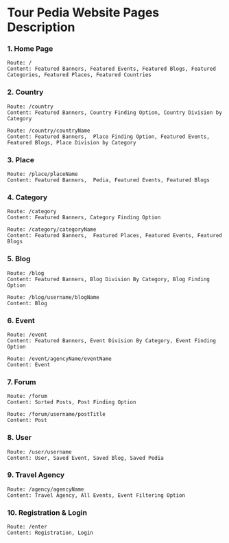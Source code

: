 # Tour Pedia Website Pages Description

### 1. Home Page
	Route: /
	Content: Featured Banners, Featured Events, Featured Blogs, Featured Categories, Featured Places, Featured Countries
	
### 2. Country
	Route: /country
	Content: Featured Banners, Country Finding Option, Country Division by Category 
	
	Route: /country/countryName
	Content: Featured Banners,  Place Finding Option, Featured Events, Featured Blogs, Place Division by Category
	
### 3. Place
	Route: /place/placeName
	Content: Featured Banners,  Pedia, Featured Events, Featured Blogs
	
### 4. Category
	Route: /category
	Content: Featured Banners, Category Finding Option
	
	Route: /category/categoryName
	Content: Featured Banners,  Featured Places, Featured Events, Featured Blogs
	
### 5. Blog
	Route: /blog
	Content: Featured Banners, Blog Division By Category, Blog Finding Option
	
	Route: /blog/username/blogName
	Content: Blog
	
### 6. Event
	Route: /event
	Content: Featured Banners, Event Division By Category, Event Finding Option
	
	Route: /event/agencyName/eventName
	Content: Event
	
### 7. Forum
	Route: /forum
	Content: Sorted Posts, Post Finding Option
	
	Route: /forum/username/postTitle
	Content: Post
	
### 8. User
	Route: /user/username
	Content: User, Saved Event, Saved Blog, Saved Pedia
	
### 9. Travel Agency
	Route: /agency/agencyName
	Content: Travel Agency, All Events, Event Filtering Option
	
### 10. Registration & Login
	Route: /enter
	Content: Registration, Login